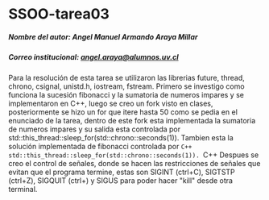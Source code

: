 # SSOO-tarea03
##### Nombre del autor: Angel Manuel Armando Araya Millar
##### Correo institucional: angel.araya@alumnos.uv.cl
Para la resolución de esta tarea se utilizaron las librerias future, thread, chrono, csignal, unistd.h, iostream, fstream.
Primero se investigo como funciona la sucesión fibonacci y la sumatoria de numeros impares y se implementaron en C++, luego se creo un fork visto en clases, posteriormente se hizo un for que itere hasta 50 como se pedia en el enunciado de la tarea, dentro de este fork esta implementada la sumatoria de numeros impares y su salida esta controlada por std::this_thread::sleep_for(std::chrono::seconds(1)). Tambien esta la solución implementada de fibonacci controlada por ```C++ std::this_thread::sleep_for(std::chrono::seconds(1)). ```C++
Despues se creo el control de señales, donde se hacen las restricciones de señales que evitan que el programa termine, estas son SIGINT (ctrl+C), SIGTSTP (ctrl+Z), SIGQUIT (ctrl+\) y SIGUS para poder hacer "kill" desde otra terminal.
